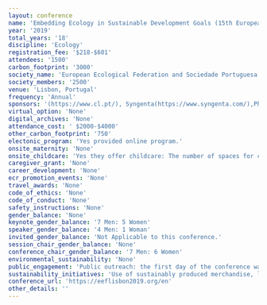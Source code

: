 ```yaml
---
layout: conference 
name: 'Embedding Ecology in Sustainable Development Goals (15th European Ecological Federation (EEF) Congress and 18th National SPECO Meeting)'
year: '2019'
total_years: '18'
discipline: 'Ecology'
registration_fee: '$218-$601'
attendees: '1500'
carbon_footprint: '3000'
society_name: 'European Ecological Federation and Sociedade Portuguesa de Ecologia (Portuguese Ecological Society)'
society_members: '2500'
venue: 'Lisbon, Portugal'
frequency: 'Annual'
sponsors: '(https://www.cl.pt/), Syngenta(https://www.syngenta.com/),Phillip Morris International (https://www.pmi.com/), aralab (https://www.aralab.pt/), Delta Cafes(https://www.deltacafes.com/en?_ga=2.13048052.253097497.1561548343-575540329.1561548343), sustainability partners: Ciencia Viva (http://www.cienciaviva.pt/home/index.asp?accao=changelang&lang=en), EPAL (https://www.epal.pt/EPAL/en/homepage) and many others listed her e(https://eeflisbon2019.org/)'
virtual_option: 'None'
digital_archives: 'None'
attendance_cost: ' $2000-$4000'
other_carbon_footprint: '750'
electonic_program: 'Yes provided online program.'
onsite_maternity: 'None'
onsite_childcare: 'Yes they offer childcare: The number of spaces for childcare is limited, therefore these will be offered on a first come first serve basis, bookable online until 15 July. After this deadline, we kindly ask you to send us an e-mail informing of your interest in the childcare service. If we still have available spaces, we will be glad to inform you. Cost: We are very pleased to be able to offer childcare at our congress. Childcare comes at a cost to the Society, however we are keen to ensure Childcare is accessible to our delegates. As such we will be absorbing a portion of the cost, to ensure the rate to parents is as low as possible. At the registration form, please check the boxes regarding childcare and fill the fields as requested.'
caregiver_grant: 'None'
career_development: 'None'
ecr_promotion_events: 'None'
travel_awards: 'None'
code_of_ethics: 'None'
code_of_conduct: 'None'
safety_instructions: 'None'
gender_balance: 'None'
keynote_gender_balance: '7 Men: 5 Women'
speaker_gender_balance: '4 Men: 1 Woman'
invited_gender_balance: 'Not Applicable to this conference.'
session_chair_gender_balance: 'None'
conference_chair_gender_balance: '7 Men: 6 Women'
environmental_sustainability: 'None'
public_engagement: 'Public outreach: the first day of the conference was open to the public'
sustainability_initiatives: 'Use of sustainably produced merchandise, locally sourced food, no plastics, all waste was recycled, all events located in the same venue to reduce the need for transport services'
conference_url: 'https://eeflisbon2019.org/en'
other_details: ''
---
```

